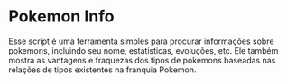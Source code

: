 # Pokemon Info 

Esse script é uma ferramenta simples para procurar informações sobre pokemons, incluindo seu nome, estatisticas, evoluções, etc. Ele também mostra as vantagens e fraquezas dos tipos de pokemons baseadas nas relações de tipos existentes na franquia Pokemon.
